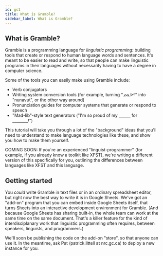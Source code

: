 ```yaml
---
id: gs1
title: What is Gramble?
sidebar_label: What is Gramble?
---
```


## What is Gramble?

Gramble is a programming language for *linguistic programming*: building tools that create or respond to human language words and sentences.  It's meant to be easier to read and write, so that people can make linguistic programs in their languages without necessarily having to have a degree in computer science.

Some of the tools you can easily make using Gramble include:

* Verb conjugators
* Writing system conversion tools (for example, turning "ᓄᓇᕗᑦ" into "nunavut", or the other way around)
* Pronunciation guides for computer systems that generate or respond to speech
* "Mad-lib"-style text generators ("I'm so proud of my ______ for ________!")

This tutorial will take you through a lot of the "background" ideas that you'll need to understand to make language technologies like these, and show you how to make them yourself. 

COMING SOON: If you're an experienced "linguist-programmer" (for example, if you already know a toolkit like XFST), we're writing a different version of this specifically for you, outlining the differences between languages like XFST and this language.

## Getting started

You *could* write Gramble in text files or in an ordinary spreadsheet editor, but right now the best way to write it is in Google Sheets.  We've got an "add-on" program that you can embed inside Google Sheets itself, that turns Sheets into an interactive development environment for Gramble.  (And because Google Sheets has sharing built-in, the whole team can work at the same time on the same document.  That's a killer feature for the kind of interdisciplanary work that linguistic programming often requires, between speakers, linguists, and programmers.)

We'll soon be publishing the code on the add-on "store", so that anyone can use it.  In the meantime, ask Pat (patrick.littell at nrc.gc.ca) to deploy a new instance for you.
